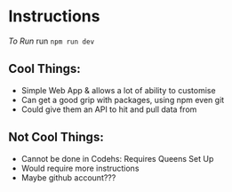 # Instructions

*To Run* run `npm run dev`

## Cool Things:
- Simple Web App & allows a lot of ability to customise
- Can get a good grip with packages, using npm even git
- Could give them an API to hit and pull data from

## Not Cool Things:
- Cannot be done in Codehs: Requires Queens Set Up
- Would require more instructions
- Maybe github account???